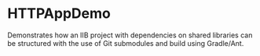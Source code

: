 # HTTPAppDemo

Demonstrates how an IIB project with dependencies on shared libraries can be structured with the use of Git submodules and build using Gradle/Ant.
